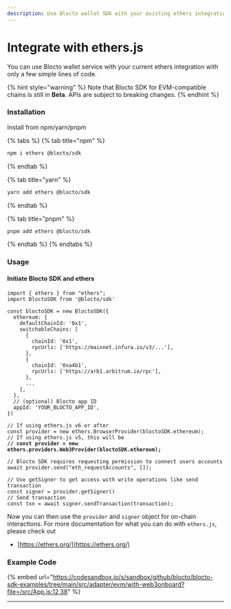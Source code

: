 ```yaml
---
description: Use Blocto wallet SDK with your existing ethers integration
---
```


# Integrate with ethers.js

You can use Blocto wallet service with your current ethers integration with only a few simple lines of code.

{% hint style="warning" %}
Note that Blocto SDK for EVM-compatible chains is still in **Beta**. APIs are subject to breaking changes.
{% endhint %}

### Installation

Install from npm/yarn/pnpm

{% tabs %}
{% tab title="npm" %}
```bash
npm i ethers @blocto/sdk
```
{% endtab %}

{% tab title="yarn" %}
```bash
yarn add ethers @blocto/sdk
```
{% endtab %}

{% tab title="pnpm" %}
```bash
pnpm add ethers @blocto/sdk
```
{% endtab %}
{% endtabs %}

### Usage

#### Initiate Blocto SDK and ethers

<pre class="language-javascript"><code class="lang-javascript">import { ethers } from "ethers";
import BloctoSDK from '@blocto/sdk'

const bloctoSDK = new BloctoSDK({
  ethereum: {
    defaultChainId: '0x1',
    switchableChains: [
      {
        chainId: '0x1',
        rpcUrls: ['https://mainnet.infura.io/v3/...'],
      },
      {
        chainId: '0xa4b1',
        rpcUrls: ['https://arb1.arbitrum.io/rpc'],
      },
      ...
    ],
  },
  // (optional) Blocto app ID
  appId: 'YOUR_BLOCTO_APP_ID',
})

// If using ethers.js v6 or after
const provider = new ethers.BrowserProvider(bloctoSDK.ethereum);
// If using ethers.js v5, this will be
<strong>// const provider = new ethers.providers.Web3Provider(bloctoSDK.ethereum);
</strong>
// Blocto SDK requires requesting permission to connect users accounts
await provider.send("eth_requestAccounts", []);

// Use getSigner to get access with write operations like send transaction
const signer = provider.getSigner()
// Send transaction
const txn = await signer.sendTransaction(transaction);
</code></pre>

Now you can then use the `provider` and `signer` object for on-chain interactions. For more documentation for what you can do with `ethers.js`, please check out

* [https://ethers.org/](https://ethers.org/)

### Example Code

{% embed url="https://codesandbox.io/s/sandbox/github/blocto/blocto-sdk-examples/tree/main/src/adapter/evm/with-web3onboard?file=/src/App.js:12,38" %}

***
